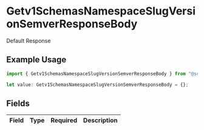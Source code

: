 # Getv1SchemasNamespaceSlugVersionSemverResponseBody

Default Response

## Example Usage

```typescript
import { Getv1SchemasNamespaceSlugVersionSemverResponseBody } from "@scalar/sdk/models/operations";

let value: Getv1SchemasNamespaceSlugVersionSemverResponseBody = {};
```

## Fields

| Field       | Type        | Required    | Description |
| ----------- | ----------- | ----------- | ----------- |